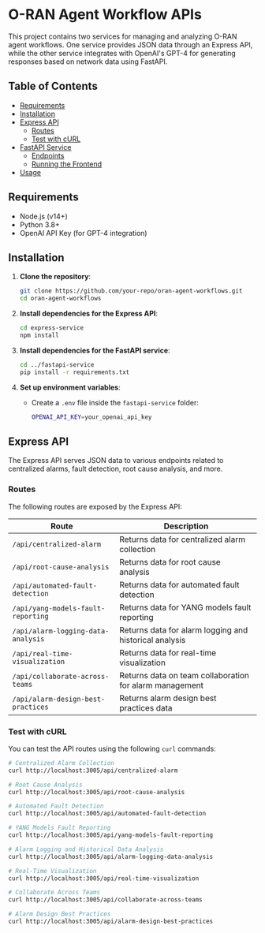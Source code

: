 # O-RAN Agent Workflow APIs

This project contains two services for managing and analyzing O-RAN agent workflows. One service provides JSON data through an Express API, while the other service integrates with OpenAI's GPT-4 for generating responses based on network data using FastAPI.

## Table of Contents
- [Requirements](#requirements)
- [Installation](#installation)
- [Express API](#express-api)
  - [Routes](#routes)
  - [Test with cURL](#test-with-curl)
- [FastAPI Service](#fastapi-service)
  - [Endpoints](#endpoints)
  - [Running the Frontend](#running-the-frontend)
- [Usage](#usage)

## Requirements

- Node.js (v14+)
- Python 3.8+
- OpenAI API Key (for GPT-4 integration)

## Installation

1. **Clone the repository**:
    ```bash
    git clone https://github.com/your-repo/oran-agent-workflows.git
    cd oran-agent-workflows
    ```

2. **Install dependencies for the Express API**:
    ```bash
    cd express-service
    npm install
    ```

3. **Install dependencies for the FastAPI service**:
    ```bash
    cd ../fastapi-service
    pip install -r requirements.txt
    ```

4. **Set up environment variables**:

   - Create a `.env` file inside the `fastapi-service` folder:
     ```bash
     OPENAI_API_KEY=your_openai_api_key
     ```

## Express API

The Express API serves JSON data to various endpoints related to centralized alarms, fault detection, root cause analysis, and more.

### Routes

The following routes are exposed by the Express API:

| Route                                     | Description                                              |
|-------------------------------------------|----------------------------------------------------------|
| `/api/centralized-alarm`                  | Returns data for centralized alarm collection            |
| `/api/root-cause-analysis`                | Returns data for root cause analysis                     |
| `/api/automated-fault-detection`          | Returns data for automated fault detection               |
| `/api/yang-models-fault-reporting`        | Returns data for YANG models fault reporting             |
| `/api/alarm-logging-data-analysis`        | Returns data for alarm logging and historical analysis    |
| `/api/real-time-visualization`            | Returns data for real-time visualization                 |
| `/api/collaborate-across-teams`           | Returns data on team collaboration for alarm management  |
| `/api/alarm-design-best-practices`        | Returns alarm design best practices data                 |

### Test with cURL

You can test the API routes using the following `curl` commands:

```bash
# Centralized Alarm Collection
curl http://localhost:3005/api/centralized-alarm

# Root Cause Analysis
curl http://localhost:3005/api/root-cause-analysis

# Automated Fault Detection
curl http://localhost:3005/api/automated-fault-detection

# YANG Models Fault Reporting
curl http://localhost:3005/api/yang-models-fault-reporting

# Alarm Logging and Historical Data Analysis
curl http://localhost:3005/api/alarm-logging-data-analysis

# Real-Time Visualization
curl http://localhost:3005/api/real-time-visualization

# Collaborate Across Teams
curl http://localhost:3005/api/collaborate-across-teams

# Alarm Design Best Practices
curl http://localhost:3005/api/alarm-design-best-practices
